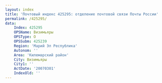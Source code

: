 ```yaml
---
layout: index
title: 'Почтовый индекс 425295: отделение почтовой связи Почты России'
permalink: /425295/
data:
    Index: 425295
    OPSName: Визимьяры
    OPSType: О
    OPSSubm: 425239
    Region: 'Марий Эл Республика'
    Autonom: ''
    Area: 'Килемарский район'
    City: Визимьяры
    City1: ''
    ActDate: '20070301'
    IndexOld: ''
---
```

